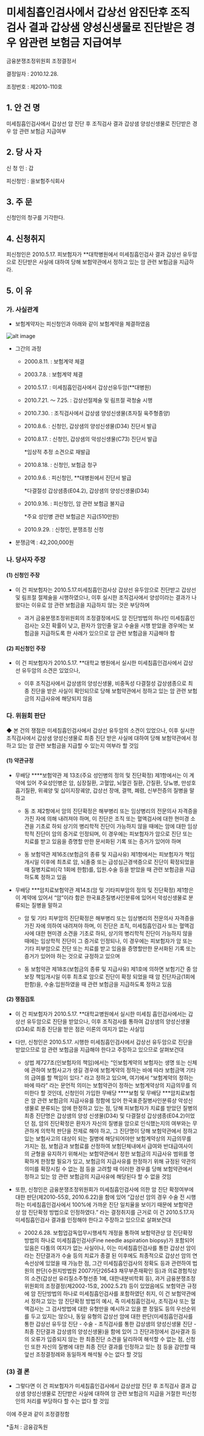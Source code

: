 # 미세침흡인검사에서 갑상선 암진단후 조직검사 결과 갑상샘 양성신생물로 진단받은 경우 암관련 보험금 지급여부

금융분쟁조정위원회 조정결정서

결정일자 : 2010.12.28.

조정번호 : 제2010-110호

## 1. 안 건 명
미세침흡인검사에서 갑상선 암 진단 후 조직검사 결과 갑상샘 양성신생물로 진단받은 경우 암 관련 보험금 지급여부

## 2. 당 사 자 

신 청 인  : 갑

피신청인  : 을보험주식회사
            

## 3. 주    문
신청인의 청구를 기각한다. 


## 4. 신청취지 

피신청인은 2010.5.17. 피보험자가 **대학병원에서 미세침흡인검사 결과 갑상선 유두암으로 진단받은 사실에 대하여 당해 보험약관에서 정하고 있는 암 관련 보험금을 지급하라. 

## 5. 이   유 

### 가. 사실관계
 
* 보험계약자는 피신청인과 아래와 같이 보험계약을 체결하였음

![alt image](https://raw.githubusercontent.com/aijinet/bodoc-claim-contents/master/contents/images/135_1.PNG)

<!--
구 분
계약일자
계약자
피보험자
미세침흡인검사일
조직검사일
****건강
***암
2000. 8.11.
2003. 7. 8.
갑
병
갑
갑
2010. 5.17.
2010. 7.30.
-->


* 그간의 과정

  * 2000.8.11. : 보험계약 체결

  * 2003.7.8. : 보험계약 체결
  
  * 2010.5.17. : 미세침흡인검사에서 갑상선유두암(**대병원)
  
  * 2010.7.21. ～ 7.25. : 갑상선절제술 및 림프절 곽청술 시행

  * 2010.7.30. : 조직검사에서 갑상샘 양성신생물(초자질 육주형종양) 
  
  * 2010.8.6. : 신청인, 갑상샘의 양성신생물(D34) 진단서 발급
  
  * 2010.8.17. : 신청인, 갑상샘의 악성신생물(C73) 진단서 발급 

    *임상적 추정 소견으로 재발급

  * 2010.8.18. : 신청인, 보험금 청구
  
  * 2010.9.6. : 피신청인, **대병원에서 진단서 발급
    
    *다결절성 갑상샘종(E04.2), 갑상샘의 양성신생물(D34)

  * 2010.9.16. : 피신청인, 암 관련 보험금 불지급
   
     *주요 성인병 관련 보험금은 지급(510만원)
  
  * 2010.9.29. : 신청인, 분쟁조정 신청
   
* 분쟁금액 : 42,200,000원

### 나. 당사자 주장 

#### (1) 신청인 주장 

* 이 건 피보험자는 2010.5.17.미세침흡인검사상 갑상선 유두암으로 진단받고 갑상선 및 림프절 절제술을 시행하였으나, 이후 실시한 조직검사에서 양성이라는 결과가 나왔다는 이유로 암 관련 보험금을  지급하지 않는 것은 부당하며  

  * 과거 금융분쟁조정위원회의 조정결정에서도 암 진단방법의 하나인 미세침흡인검사는 오진 확률이 낮고, 환자가 암인줄 알고 수술을 시행 받았을 경우에는 보험금을 지급하도록 한 사례가 있으므로 암 관련 보험금을 지급해야 함 

#### (2) 피신청인 주장

* 이 건 피보험자가 2010.5.17. **대학교 병원에서 실시한 미세침흡인검사에서 갑상선 유두암의 소견은 있었으나, 

  * 이후 조직검사에서 갑상샘의 양성신생물, 비중독성 다결절성 갑상샘종으로 최종 진단을 받은 사실이 확인되므로 당해 보험약관에서 정하고 있는 암 관련 보험금의 지급사유에 해당되지 않음  
 
### 다. 위원회 판단

 ◆ 본 건의 쟁점은 미세침흡인검사에서 갑상선 유두암의 소견이 있었으나, 이후 실시한 조직검사에서 갑상샘 양성신생물로 최종 진단 받은 사실에 대하여 당해 보험약관에서 정하고 있는 암 관련 보험금을 지급할 수 있는지 여부라 할 것임

#### (1) 약관규정  

* 무배당 ****보험약관 제 13조(주요 성인병의 정의 및 진단확정) 제1항에서는 이 계약에 있어 주요성인병은 암, 심장질환, 고혈압, 뇌혈괸 질환, 간질환, 당뇨병, 만성호흡기질환, 위궤양 및 십이지장궤양, 갑상선 장애, 결핵, 폐렴, 신부전증의 질병을 말하고 

  * 동 조 제2항에서 암의 진단확정은 해부병리 또는 임상병리의 전문의사 자격증을 가진 자에 의해 내려져야 하며, 이 진단은 조직 또는 혈액검사에 대한 현미경 소견을 기초로 하되 상기의 병리학적 진단이 가능하지 않을 때에는 암에 대한 임상학적 진단이 암의 증거로 인정되며, 이 경우에는 피보험자가 암으로 진단 또는 치료를 받고 있음을 증명할 만한 문서화된 기록 또는 증거가 있어야 하며

  * 동 보험약관 제16조(보험금의 종류 및 지급사유) 제1항에서는 피보험자가 책임개시일 이후에 최초로 암, 뇌졸중 또는 급성심근경색증으로 진단이 확정되었을 때 질병치료비(각 1회에 한함)를, 입원․수술 등을 받았을 때 관련 보험금을 지급하도록 정하고 있음 

* 무배당 ***암치료보험약관 제14조(암 및 기타피부암의 정의 및 진단확정) 제1항은 이 계약에 있어서 “암”이라 함은 한국표준질병사인분류에 있어서 악성신생물로 분류되는 질병을 말하고

  * 암 및 기타 피부암의 진단확정은 해부병리 또는 임상병리의 전문의사 자격증을 가진 자에 의하여 내려져야 하며, 이 진단은 조직, 미세침흡인검사 또는 혈액검사에 대한 현미경 소견을 기초로 하되, 상기의 병리학적 진단이 가능하지 않을 때에는 임상학적 진단이 그 증거로 인정되나, 이 경우에는 피보험자가 암 또는 기타 피부암으로 진단 또는 치료를 받고 있음을 증명할만한 문서화된 기록 또는 증거가 있어야 하는 것으로 규정하고 있으며

  * 동 보험약관 제18조(보험금의 종류 및 지급사유) 제1호에 의하면 보험기간 중 암 보장 책임개시일 이후 최초로 암으로 진단이 확정 되었을 때 암 진단자금(1회에 한함)을, 수술․입원하였을 때 관련 보험금을 지급하도록 정하고 있음 

   
#### (2) 쟁점검토  

* 이 건 피보험자가 2010.5.17. **대학교병원에서 실시한 미세침 흡인검사에서는 갑상선 유두암으로 진단을 받았으나, 이후 조직검사를 통하여 갑상샘의 양성신생물(D34)로 최종 진단을 받은 점은 이론의 여지가 없는 사실임

* 다만, 신청인은 2010.5.17. 시행한 미세침흡인검사에서 갑상선 유두암으로 진단을 받았으므로 암 관련 보험금을 지급해야 한다고 주장하고 있으므로 살펴보건대 

  * 상법 제727조(인보험자의 책임)에서는 “인보험계약의 보험자는 생명 또는 신체에 관하여 보험사고가 생길 경우에 보험계약의 정하는 바에 따라 보험금액 기타의 급여를 할 책임이 있다.” 라고 정하고 있으며, 여기에서 “보험계약의 정하는 바에 따라” 라는 문언적 의미는 보험약관이 정하는 보험계약상의 지급의무를 의미한다 할 것인데, 신청인이 가입한 무배당 ****보험 및 무배당 ***암치료보험은 암 관련 보험금의 지급사유를 정함에 있어 한국표준질병사인분류상 악성신생물로 분류되는 암에 한정하고 있는 점, 당해 피보험자가 치료를 받았던 질병의 최종 진단명은 갑상샘의 양성 신생물(D34) 및 다결절성 갑상샘종(E04.2)이었던 점, 암의 진단확정은 환자가 자신의 질병을 암으로 인식했는지의 여부와는 무관하게 의학적 판단을 전제로 해야 하고, 그 진단명이 당해 보험약관에서 정하고 있는 보험사고의 대상이 되는 질병에 해당되어야만 보험계약상의 지급의무를 가지는 점, 보험금과 보험료를 산정하여 보험단체내에서 급여와 반대급여사이의 균형을 유지하기 위해서는 보험약관에서 정한 보험금의 지급사유 범위를 명확하게 한정할 필요가 있고, 보험금의 지급사유를 한정하기 위해 규정된 약관의 의미를 확장시킬 수 없는 점 등을 고려할 때 이러한 경우를 당해 보험약관에서 정하고 있는 암 관련 보험금의 지급사유에 해당된다 할 수 없을 것임

* 또한, 신청인은 금융분쟁조정위원회가 미세침흡인검사에 의한 암 진단 확정여부에 대한 판단(제2010-55호, 2010.6.22)을 함에 있어 “갑상선 암의 경우 수술 전 시행하는 미세침흡인검사에서 100%에 가까운 진단 일치율을 보이기 때문에 보험약관상 암 진단확정 방법으로 인정하였다.” 라는 결정취지를 근거로 이 건 2010.5.17.자 미세침흡인검사 결과를 인정해야 한다고 주장하고 있으므로 살펴보건대   

  * 2002.6.28. 보험업감독업무시행세칙 개정을 통하여 보험약관상 암 진단확정 방법의 하나로 미세침흡인검사(Fine needle aspiration biopsy)가 포함되어 있음은 다툼의 여지가 없는 사실이나, 이는 미세침흡인검사를 통한 갑상선 암이라는 진단결과가 수술 등의 치료가 종결 된 이후에도 최종적으로 갑상선 암의 연속선상에 있었을 때 가능한 점, 그간 미세침흡인검사의 정확도 등과 관련하여 법원의 판단(수원지방법원 2007가단26543 채무부존재확인 등)과 의료경험칙상의 소견(갑상선 유리질소주형선종 1예, 대한내분비학회 등), 과거 금융분쟁조정위원회의 조정결정(제2002-15호, 2002.5.21) 등이 있었음에도 보험약관 규정에 암 진단방법의 하나로 미세침흡인검사를 포함하였던 취지, 이 건 보험약관에서 정하고 있는 암 진단확정 방법의 예시, 즉 미세침흡인검사, 조직검사 또는 혈액검사는 그 검사방법에 대한 유형만을 예시하고 있을 뿐 정밀도 등의 우선순위를 두고 있지는 않으나, 동일 유형의 갑상선 암에 대한 판단(미세침흡인검사를 통한 갑상선 유두암 진단 - 수술 - 조직검사를 통한 갑상샘의 양성신생물 진단 - 최종 진단결과 갑상샘의 양성신생물)을 함에 있어 그 진단과정에서 검사결과 등의 오류가 입증되지 않는 한 최종진단 소견을 달리하여 해석할 수 없는 점, 신청인 또한 자신의 질병에 대한 최종 진단 결과를 인정하고 있는 점 등을 감안할 때 앞선 조정결정례와 동일하게 해석될 수는 없다 할 것임

### (3) 결 론   

* 그렇다면 이 건 피보험자가 미세침흡인검사에서 갑상선암 진단 후 조직검사 결과 갑상샘 양성신생물로 진단받은 사실에 대하여 암 관련 보험금의 지급을 거절한 피신청인의 처리를 부당하다 할 수는 없다 할 것임

이에 주문과 같이 조정결정함    

*출처 : 금융감독원